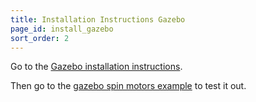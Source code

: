 ```yaml
---
title: Installation Instructions Gazebo
page_id: install_gazebo
sort_order: 2
---
```



Go to the [Gazebo installation instructions](https://gazebosim.org/docs/fortress/install). 

Then go to the [gazebo spin motors example](/docs/user_guides/gazebo_spin_motors.md) to test it out.